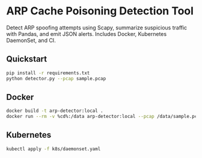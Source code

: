 # ARP Cache Poisoning Detection Tool

Detect ARP spoofing attempts using Scapy, summarize suspicious traffic with Pandas,
and emit JSON alerts. Includes Docker, Kubernetes DaemonSet, and CI.

## Quickstart
```bash
pip install -r requirements.txt
python detector.py --pcap sample.pcap
```

## Docker
```bash
docker build -t arp-detector:local .
docker run --rm -v %cd%:/data arp-detector:local --pcap /data/sample.pcap
```

## Kubernetes
```bash
kubectl apply -f k8s/daemonset.yaml
```
